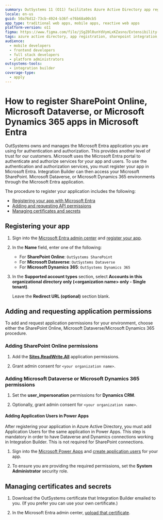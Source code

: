 ```yaml
---
summary: OutSystems 11 (O11) facilitates Azure Active Directory app registration for SharePoint, Dataverse, and Dynamics 365 integration.
locale: en-us
guid: 50a76d12-73cb-4924-b36f-e76b68a00cb5
app_type: traditional web apps, mobile apps, reactive web apps
platform-version: o11
figma: https://www.figma.com/file/jSgZ0l0unYdVymLxKZasno/Extensibility-and-Integration?type=design&node-id=1019%3A6377&mode=design&t=187UAgmZTPxcY0ZG-1
tags: azure active directory, app registration, sharepoint integration, dataverse integration, dynamics 365 integration
audience:
  - mobile developers
  - frontend developers
  - full stack developers
  - platform administrators
outsystems-tools:
  - integration builder
coverage-type:
  - apply
---
```


# How to register SharePoint Online, Microsoft Dataverse, or Microsoft Dynamics 365 apps in Microsoft Entra

OutSystems owns and manages the Microsoft Entra application you are using for authentication and authorization. This provides another level of trust for our customers. Microsoft uses the Microsoft Entra portal to authenticate and authorize services for your app and users. To use the authentication and authorization services, you must register your app in Microsoft Entra. Integration Builder can then access your Microsoft SharePoint. Microsoft Dataverse, or Microsoft Dynamics 365 environments through the Microsoft Entra application.

The procedure to register your application includes the following:

* [Registering your app with Microsoft Entra](#registering-your-app)
* [Adding and requesting API permissions](#adding-and-requesting-application-permissions)
* [Managing certificates and secrets](#managing-certificates-and-secrets)

## Registering your app

1. Sign into the [Microsoft Entra admin center](https://entra.microsoft.com/#home) and [register your app](https://learn.microsoft.com/en-us/power-apps/developer/data-platform/walkthrough-register-app-azure-active-directory). 

1. In the **Name** field, enter one of the following:  

    * For **SharePoint Online**: `OutSystems SharePoint`
    * For **Microsoft Dataverse**:  `OutSystems Dataverse`
    * For **Microsoft Dynamics 365**: `OutSystems Dynamics 365`

1. In the **Supported account types** section, select **Accounts in this organizational directory only (\<organization name\> only - Single tenant)**.

    <div class="info" markdown="1">

    Leave the **Redirect URL (optional)** section blank.

    </div>

## Adding and requesting application permissions

To add and request application permissions for your environment, choose either the SharePoint Online, Microsoft Dataverse/Microsoft Dynamics 365 procedure.

### Adding SharePoint Online permissions

1. Add the [**Sites.ReadWrite.All**](https://learn.microsoft.com/en-us/graph/permissions-reference#sitesreadwriteall) application permissions.

1. Grant admin consent for `<your organization name>`.

### Adding Microsoft Dataverse or Microsoft Dynamics 365 permissions

1. Set the **user_impersonation** permissions for **Dynamics CRM**.

1. Optionally, grant admin consent for `<your organization name>`.

#### Adding Application Users in Power Apps

After registering your application in Azure Active Directory, you must add Application Users for the same application in Power Apps. This step is mandatory in order to have Dataverse and Dynamics connections working in Integration Builder. This is not required for SharePoint connections.

1. Sign into the [Microsoft Power Apps](https://make.powerapps.com/) and [create application users](https://learn.microsoft.com/en-us/power-platform/admin/manage-application-users#create-an-application-user) for your app.

1. To ensure you are providing the required permissions, set the **System Administrator** security role. 

## Managing certificates and secrets

1. Download the OutSystems certificate that Integration Builder emailed to you. (If you prefer you can use your own certificate.)

1. In the Microsoft Entra admin center, [upload that certificate](https://learn.microsoft.com/en-us/entra/identity-platform/howto-create-service-principal-portal#option-1-recommended-upload-a-trusted-certificate-issued-by-a-certificate-authority).
